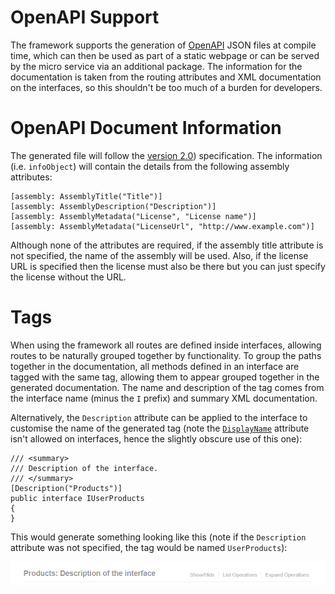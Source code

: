 # OpenAPI Support

The framework supports the generation of [OpenAPI](https://www.openapis.org/)
JSON files at compile time, which can then be used as part of a static webpage
or can be served by the micro service via an additional package. The information
for the documentation is taken from the routing attributes and XML documentation
on the interfaces, so this shouldn't be too much of a burden for developers.

# OpenAPI Document Information

The generated file will follow the [version 2.0](https://github.com/OAI/OpenAPI-Specification/blob/master/versions/2.0.md))
specification. The information (i.e. `infoObject`) will contain the details from
the following assembly attributes:

    [assembly: AssemblyTitle("Title")]
    [assembly: AssemblyDescription("Description")]
    [assembly: AssemblyMetadata("License", "License name")]
    [assembly: AssemblyMetadata("LicenseUrl", "http://www.example.com")]

Although none of the attributes are required, if the assembly title attribute is
not specified, the name of the assembly will be used. Also, if the license URL
is specified then the license must also be there but you can just specify the
license without the URL.

# Tags

When using the framework all routes are defined inside interfaces, allowing
routes to be naturally grouped together by functionality. To group the paths
together in the documentation, all methods defined in an interface are tagged
with the same tag, allowing them to appear grouped together in the generated
documentation. The name and description of the tag comes from the interface name
(minus the `I` prefix) and summary XML documentation.

Alternatively, the `Description` attribute can be applied to the interface to
customise the name of the generated tag (note the
[`DisplayName`](https://msdn.microsoft.com/en-us/library/system.componentmodel.displaynameattribute.aspx)
attribute isn't allowed on interfaces, hence the slightly obscure use of this one):

    /// <summary>
    /// Description of the interface.
    /// </summary>
    [Description("Products")]
    public interface IUserProducts
    {
    }

This would generate something looking like this (note if the `Description`
attribute was not specified, the tag would be named `UserProducts`):

![Example tag output](images/TagExampleOutput.png)
